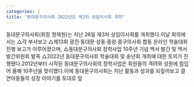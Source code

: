 ```yaml
---
categories: j
title: "동대문구의사회 2022년도 제3차 상임이사회 개최"
---
```

동대문구의사회(회장 정재원)는 지난 26일 제3차 상임이사회를 개최했다.이날 회의에서는 △각 부서보고 △제13회 광진·동대문·성동·중랑·중구의사회 합동 온라인 학술대회 진행 보고가 이루어졌으며, △동대문구의사회 장학사업 10주년 기념 백서 발간 및 백서 발간위원회 발족 △2022년 동대문구의사회 학술대회 및 송년회 개최에 대한 토의가 진행됐다.2012년부터 시작된 동대문구의사회의 장학사업은 회원들의 격려와 성원에 힘입어 올해 10주년을 맞이했다.이에 동대문구의사회는 지난 활동과 성과를 되짚어보고 결연아동들의 성장 이야기를 토대로 앞